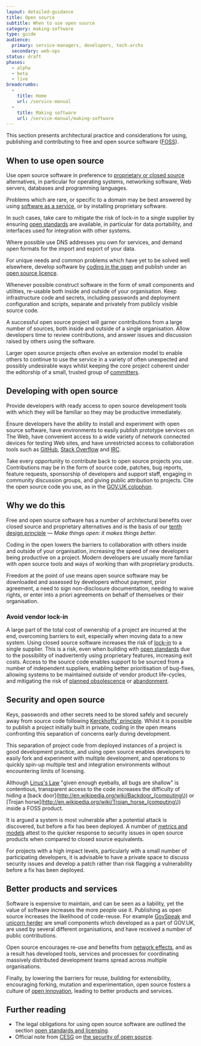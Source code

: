 ```yaml
---
layout: detailed-guidance
title: Open source
subtitle: When to use open source
category: making-software
type: guide
audience:
  primary: service-managers, developers, tech-archs
  secondary: web-ops 
status: draft
phases:
  - alpha
  - beta
  - live
breadcrumbs:
  -
    title: Home
    url: /service-manual
  -
    title: Making software
    url: /service-manual/making-software
---
```


This section presents architectural practice and considerations for using, publishing and contributing to free and open source software ([FOSS](http://en.wikipedia.org/wiki/Free_and_open-source_software)).

## When to use open source

Use open source software in preference to [proprietary or closed source](http://en.wikipedia.org/wiki/Proprietary_software) alternatives, in particular for operating systems, networking software, Web servers, databases and programming languages.

Problems which are rare, or specific to a domain may be best answered by using [software as a service](http://en.wikipedia.org/wiki/Software_as_a_service), or by installing proprietary software.

In such cases, take care to mitigate the risk of lock-in to a single supplier by ensuring [open standards](https://www.gov.uk/government/uploads/system/uploads/attachment_data/file/78892/Open-Standards-Principles-FINAL.pdf) are available, in particular for data portability, and interfaces used for integration with other systems.

Where possible use DNS addresses you own for services, and demand open formats for the import and export of your data.

For unique needs and common problems which have yet to be solved well elsewhere, develop software by [coding in the open](http://digital.cabinetoffice.gov.uk/2012/10/12/coding-in-the-open/) and publish under an [open source licence](/service-manual/making-software/open-standards-and-licencing.html).

Whenever possible construct software in the form of small components and utilities, re-usable both inside and outside of your organisation. Keep infrastructure code and secrets, including passwords and deployment configuration and scripts, separate and privately from publicly visible source code.

A successful open source project will garner contributions from a large number of sources, both inside and outside of a single organisation. Allow developers time to review contributions, and answer issues and discussion raised by others using the software.

Larger open source projects often evolve an extension model to enable others to continue to use the service in a variety of often unexpected and possibly undesirable ways whilst keeping the core project coherent under the editorship of a small, trusted group of [committers](http://en.wikipedia.org/wiki/Committer).

## Developing with open source

Provide developers with ready access to open source development tools with which they will be familiar so they may be productive immediately.

Ensure developers have the ability to install and experiment with open source software, have environments to easily publish prototype services on The Web, have convenient access to a wide variety of network connected devices for testing Web sites, and have unrestricted access to collaboration tools such as [GitHub](https://github.com), [Stack Overflow](http://stackoverflow.com/) and [IRC](http://en.wikipedia.org/wiki/Internet_Relay_Chat).

Take every opportunity to contribute back to open source projects you use. Contributions may be in the form of source code, patches, bug reports, feature requests, sponsorship of developers and support staff, engaging in community discussion groups, and giving public attribution to projects. Cite the open source code you use, as in the [GOV.UK colophon](http://digital.cabinetoffice.gov.uk/govuk-launch-colophon/).

## Why we do this
Free and open source software has a number of architectural benefits over closed source and proprietary alternatives and is the basis of our [tenth design principle](https://www.gov.uk/designprinciples#tenth) &mdash; _Make things open: it makes things better_.

Coding in the open lowers the barriers to collaboration with others inside and outside of your organisation, increasing the speed of new developers being productive on a project. Modern developers are usually more familiar with open source tools and ways of working than with proprietary products.

Freedom at the point of use means open source software may be downloaded and assessed by developers without payment, prior agreement, a need to sign non-disclosure documentation, needing to waive rights, or enter into a priori agreements on behalf of themselves or their organisation.

### Avoid vendor lock-in

A large part of the total cost of ownership of a project are incurred at the end, overcoming barriers to exit, especially when moving data to a new system. Using closed source software increases the risk of [lock-in](http://en.wikipedia.org/wiki/Vendor_lock-in) to a single supplier. This is a risk, even when building with [open standards](http://consultation.cabinetoffice.gov.uk/openstandards/) due to the possibility of inadvertently using proprietary features, increasing exit costs.
Access to the source code enables support to be sourced from a number of independent suppliers, enabling better prioritisation of bug-fixes, allowing systems to be maintained outside of vendor product life-cycles, and mitigating the risk of [planned obsolescence](http://en.wikipedia.org/wiki/Planned_obsolescence) or [abandonment](http://en.wikipedia.org/wiki/Abandonware).

## Security and open source

Keys, passwords and other secrets need to be stored safely and securely away from source code following [Kerckhoffs' principle](http://en.wikipedia.org/wiki/Kerckhoffs%27_principle). Whilst it is possible to publish a project initially built in private, coding in the open means confronting this separation of concerns early during development. 

This separation of project code from deployed instances of a project is good development practice, and using open source enables developers to easily fork and experiment with multiple development, and operations to quickly spin-up multiple test and integration environments without encountering limits of licensing.

Although [Linus's Law](http://en.wikipedia.org/wiki/Linus%27s_law) "given enough eyeballs, all bugs are shallow" is contentious, transparent access to the code increases the difficulty of hiding a [back door](http://en.wikipedia.org/wiki/Backdoor_(computing\)) or [Trojan horse](http://en.wikipedia.org/wiki/Trojan_horse_(computing\)) inside a FOSS product.

It is argued a system is most vulnerable after a potential attack is discovered, but before a fix has been deployed. A number of [metrics and models](http://en.wikipedia.org/wiki/Open_source_software_security#Metrics_and_Models) attest to the quicker response to security issues in open source products when compared to closed source equivalents.

For projects with a high impact levels, particularly with a small number of participating developers, it is advisable to have a private space to discuss security issues and develop a patch rather than risk flagging a vulnerability before a fix has been deployed.

## Better products and services

Software is expensive to maintain, and can be seen as a liability, yet the value of software increases the more people use it. Publishing as open source increases the likelihood of code-reuse. For example [GovSpeak](https://github.com/alphagov/govspeak) and [unicorn herder](https://github.com/alphagov/unicornherder) are small components which developed as a part of GOV.UK, are used by several different organisations, and have received a number of public contributions.

Open source encourages re-use and benefits from [network effects](http://en.wikipedia.org/wiki/Network_effect), and as a result has developed tools, services and processes for coordinating massively distributed development teams spread across multiple organisations.

Finally, by lowering the barriers for reuse, building for extensibility, encouraging forking, mutation and experimentation, open source fosters a culture of [open innovation](http://en.wikipedia.org/wiki/Open_innovation), leading to better products and services.

## Further reading
* The legal obligations for using open source software are outlined the section [open standards and licensing](/service-manual/making-software/open-standards-and-licencing.html).
* Official note from [CESG](http://www.cesg.gov.uk/) on [the security of open source](https://www.gov.uk/government/uploads/system/uploads/attachment_data/file/78967/OSS_Toolkit_Security_Note_v1.0.pdf).
